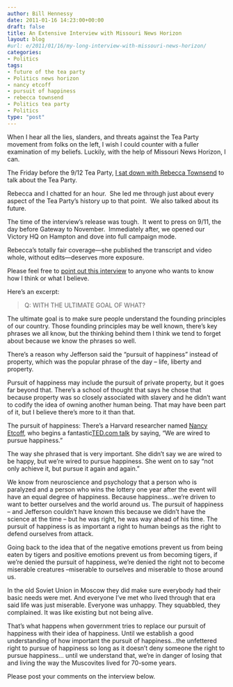 ```yaml
---
author: Bill Hennessy
date: 2011-01-16 14:23:00+00:00
draft: false
title: An Extensive Interview with Missouri News Horizon
layout: blog
#url: e/2011/01/16/my-long-interview-with-missouri-news-horizon/
categories:
- Politics
tags:
- future of the tea party
- Politics news horizon
- nancy etcoff
- pursuit of happiness
- rebecca townsend
- Politics tea party
- Politics
type: "post"
---
```


When I hear all the lies, slanders, and threats against the Tea Party movement from folks on the left, I wish I could counter with a fuller examination of my beliefs. Luckily, with the help of Missouri News Horizon, I can.

The Friday before the 9/12 Tea Party, [I sat down with Rebecca Townsend](https://monewshorizonblog.org/2010/09/an-interview-with-st-louis-tea-party-leader-bill-hennessy/) to talk about the Tea Party.

Rebecca and I chatted for an hour.  She led me through just about every aspect of the Tea Party’s history up to that point.  We also talked about its future.

The time of the interview’s release was tough.  It went to press on 9/11, the day before Gateway to November.  Immediately after, we opened our Victory HQ on Hampton and dove into full campaign mode.

Rebecca’s totally fair coverage—she published the transcript and video whole, without edits—deserves more exposure.

Please feel free to [point out this interview](https://monewshorizonblog.org/2010/09/an-interview-with-st-louis-tea-party-leader-bill-hennessy/) to anyone who wants to know how I think or what I believe.

Here’s an excerpt:


> Q: WITH THE ULTIMATE GOAL OF WHAT?

The ultimate goal is to make sure people understand the founding principles of our country. Those founding principles may be well known, there’s key phrases we all know, but the thinking behind them I think we tend to forget about because we know the phrases so well.

There’s a reason why Jefferson said the “pursuit of happiness” instead of property, which was the popular phrase of the day – life, liberty and property.

Pursuit of happiness may include the pursuit of private property, but it goes far beyond that. There’s a school of thought that says he chose that because property was so closely associated with slavery and he didn’t want to codify the idea of owning another human being. That may have been part of it, but I believe there’s more to it than that.

The pursuit of happiness: There’s a Harvard researcher named [Nancy Etcoff](https://harvardmagazine.com/2007/01/the-science-of-happiness.html), who begins a fantastic[TED.com talk](https://www.ted.com/talks/nancy_etcoff_on_happiness_and_why_we_want_it.html) by saying, “We are wired to pursue happiness.”

The way she phrased that is very important. She didn’t say we are wired to be happy, but we’re wired to pursue happiness. She went on to say “not only achieve it, but pursue it again and again.”

We know from neuroscience and psychology that a person who is paralyzed and a person who wins the lottery one year after the event will have an equal degree of happiness. Because happiness…we’re driven to want to better ourselves and the world around us. The pursuit of happiness – and Jefferson couldn’t have known this because we didn’t have the science at the time – but he was right, he was way ahead of his time. The pursuit of happiness is as important a right to human beings as the right to defend ourselves from attack.

Going back to the idea that of the negative emotions prevent us from being eaten by tigers and positive emotions prevent us from becoming tigers, if we’re denied the pursuit of happiness, we’re denied the right not to become miserable creatures –miserable to ourselves and miserable to those around us.

In the old Soviet Union in Moscow they did make sure everybody had their basic needs were met. And everyone I’ve met who lived through that era said life was just miserable. Everyone was unhappy. They squabbled, they complained. It was like existing but not being alive.

That’s what happens when government tries to replace our pursuit of happiness with their idea of happiness. Until we establish a good understanding of how important the pursuit of happiness…the unfettered right to pursue of happiness so long as it doesn’t deny someone the right to pursue happiness… until we understand that, we’re in danger of losing that and living the way the Muscovites lived for 70-some years.


Please post your comments on the interview below.
